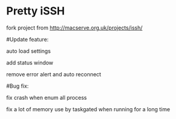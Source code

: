 # Pretty iSSH

fork project from http://macserve.org.uk/projects/issh/

#Update feature:

auto load settings

add status window

remove error alert and auto reconnect

#Bug fix:

fix crash when enum all process

fix a lot of memory use by taskgated when running for a long time
